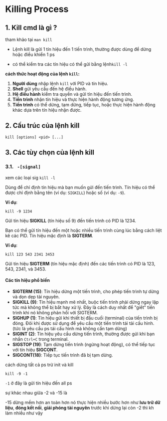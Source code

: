 # Killing Process

## 1. Kill cmd là gì ?

tham khảo tại `man kill`

- Lệnh kill là gửi 1 tín hiệu đến 1 tiến trình, thường được dùng để dừng hoặc điều khiển 1 ps 

- có thể kiểm tra các tín hiệu có thể gửi bằng lệnh`kill -l`

**cách thức hoạt động của lệnh `kill`:**

1. **Người dùng** nhập lệnh `kill` với PID và tín hiệu.
2. **Shell** gửi yêu cầu đến hệ điều hành.
3. **Hệ điều hành** kiểm tra quyền và gửi tín hiệu đến tiến trình.
4. **Tiến trình** nhận tín hiệu và thực hiện hành động tương ứng.
5. **Tiến trình** có thể dừng, tạm dừng, tiếp tục, hoặc thực hiện hành động khác dựa trên tín hiệu nhận được.

## 2. Cấu trúc của lệnh kill 

```
kill [options] <pid> [...]
```

## 3. Các tùy chọn của lệnh kill 

### 3.1.  ` -[signal]`

xem các loại sig `kill -l`

Dùng để chỉ định tín hiệu mà bạn muốn gửi đến tiến trình. Tín hiệu có thể được chỉ định bằng tên (ví dụ: `SIGKILL`) hoặc số (ví dụ: `-9`).

**Ví dụ**:

```
kill -9 1234
```

Gửi tín hiệu **SIGKILL** (tín hiệu số 9) đến tiến trình có PID là 1234.

Bạn có thể gửi tín hiệu đến một hoặc nhiều tiến trình cùng lúc bằng cách liệt kê các PID. Tín hiệu mặc định là **SIGTERM**.

**Ví dụ**:

```
kill 123 543 2341 3453
```

Gửi tín hiệu **SIGTERM** (tín hiệu mặc định) đến các tiến trình có PID là 123, 543, 2341, và 3453.

#### Các tín hiệu phổ biến 

- **SIGTERM (15)**: Tín hiệu dừng một tiến trình, cho phép tiến trình tự dừng và dọn dẹp tài nguyên.
- **SIGKILL (9)**: Tín hiệu mạnh mẽ nhất, buộc tiến trình phải dừng ngay lập tức mà không thể bị bắt hay xử lý. Đây là cách duy nhất để "giết" tiến trình khi nó không phản hồi với SIGTERM.
- **SIGHUP (1)**: Tín hiệu gửi khi thiết bị đầu cuối (terminal) của tiến trình bị đóng. Đôi khi được sử dụng để yêu cầu một tiến trình tái tải cấu hình. (tức là yêu cầu ps tái cấu hình mà không cần tạm dừng)
- **SIGINT (2)**: Tín hiệu yêu cầu dừng tiến trình, thường được gửi khi bạn nhấn `Ctrl+C` trong terminal.
- **SIGSTOP (19)**: Tạm dừng tiến trình (ngừng hoạt động), có thể tiếp tục với tín hiệu **SIGCONT**.
- **SIGCONT(18)**: Tiếp tục tiến trình đã bị tạm dừng.

cách dừng tất cả ps trừ init và kill 

```
kill -9 -1
```

`-1` ở đây là gửi tín hiệu đến all ps

sự khác nhau giữa -2 và -15 là 

-15 dừng mềm hơn an toàn hơn nó thực hiện nhiều bước hơn như **lưu trữ dữ liệu**, **đóng kết nối**, **giải phóng tài nguyên** trước khi dừng lại còn -2 thì kh làm nhiều như vậy